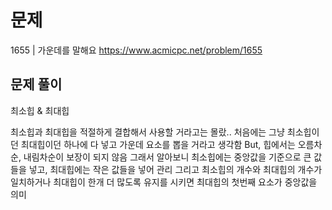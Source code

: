 # 문제

1655 | 가운데를 말해요
https://www.acmicpc.net/problem/1655

## 문제 풀이

최소힙 & 최대힙

최소힙과 최대힙을 적절하게 결합해서 사용할 거라고는 몰랐..
처음에는 그냥 최소힙이던 최대힙이던 하나에 다 넣고 가운데 요소를 뽑을 거라고 생각함
But, 힙에서는 오름차순, 내림차순이 보장이 되지 않음
그래서 알아보니 최소힙에는 중앙값을 기준으로 큰 값들을 넣고, 최대힙에는 작은 값들을 넣어 관리
그리고 최소힙의 개수와 최대힙의 개수가 일치하거나 최대힙이 한개 더 많도록 유지를 시키면 최대힙의 첫번째 요소가 중앙값을 의미
